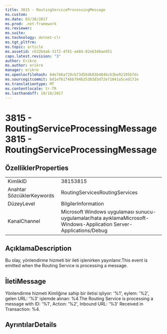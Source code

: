 ```yaml
---
title: 3815 - RoutingServiceProcessingMessage
ms.custom: 
ms.date: 03/30/2017
ms.prod: .net-framework
ms.reviewer: 
ms.suite: 
ms.technology: dotnet-clr
ms.tgt_pltfrm: 
ms.topic: article
ms.assetid: c632b4a6-31f2-4f81-a484-02eb340ae951
caps.latest.revision: "3"
author: Erikre
ms.author: erikre
manager: erikre
ms.openlocfilehash: 6de746af29cb73d56db83b484bc63be92195b7dc
ms.sourcegitcommit: bd1ef61f4bb794b25383d3d72e71041a5ced172e
ms.translationtype: MT
ms.contentlocale: tr-TR
ms.lasthandoff: 10/18/2017
---
```

# <a name="3815---routingserviceprocessingmessage"></a><span data-ttu-id="20c03-102">3815 - RoutingServiceProcessingMessage</span><span class="sxs-lookup"><span data-stu-id="20c03-102">3815 - RoutingServiceProcessingMessage</span></span>
## <a name="properties"></a><span data-ttu-id="20c03-103">Özellikler</span><span class="sxs-lookup"><span data-stu-id="20c03-103">Properties</span></span>  
  
|||  
|-|-|  
|<span data-ttu-id="20c03-104">Kimlik</span><span class="sxs-lookup"><span data-stu-id="20c03-104">ID</span></span>|<span data-ttu-id="20c03-105">3815</span><span class="sxs-lookup"><span data-stu-id="20c03-105">3815</span></span>|  
|<span data-ttu-id="20c03-106">Anahtar Sözcükler</span><span class="sxs-lookup"><span data-stu-id="20c03-106">Keywords</span></span>|<span data-ttu-id="20c03-107">RoutingServices</span><span class="sxs-lookup"><span data-stu-id="20c03-107">RoutingServices</span></span>|  
|<span data-ttu-id="20c03-108">Düzey</span><span class="sxs-lookup"><span data-stu-id="20c03-108">Level</span></span>|<span data-ttu-id="20c03-109">Bilgiler</span><span class="sxs-lookup"><span data-stu-id="20c03-109">Information</span></span>|  
|<span data-ttu-id="20c03-110">Kanal</span><span class="sxs-lookup"><span data-stu-id="20c03-110">Channel</span></span>|<span data-ttu-id="20c03-111">Microsoft Windows uygulaması sunucu-uygulamalar/hata ayıklama</span><span class="sxs-lookup"><span data-stu-id="20c03-111">Microsoft-Windows-Application Server-Applications/Debug</span></span>|  
  
## <a name="description"></a><span data-ttu-id="20c03-112">Açıklama</span><span class="sxs-lookup"><span data-stu-id="20c03-112">Description</span></span>  
 <span data-ttu-id="20c03-113">Bu olay, yönlendirme hizmeti bir ileti işlenirken yayınlanır.</span><span class="sxs-lookup"><span data-stu-id="20c03-113">This event is emitted when the Routing Service is processing a message.</span></span>  
  
## <a name="message"></a><span data-ttu-id="20c03-114">İleti</span><span class="sxs-lookup"><span data-stu-id="20c03-114">Message</span></span>  
 <span data-ttu-id="20c03-115">Yönlendirme hizmeti Kimliğine sahip bir iletisi işliyor: '%1', eylem: '%2', gelen URL: '%3' işlemde alınan: %4.</span><span class="sxs-lookup"><span data-stu-id="20c03-115">The Routing Service is processing a message with ID: '%1', Action: '%2', Inbound URL: '%3' Received in Transaction: %4.</span></span>  
  
## <a name="details"></a><span data-ttu-id="20c03-116">Ayrıntılar</span><span class="sxs-lookup"><span data-stu-id="20c03-116">Details</span></span>
